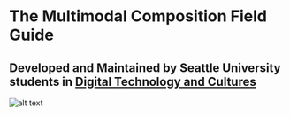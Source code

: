 
# The Multimodal Composition Field Guide
## Developed and Maintained by Seattle University students in [Digital Technology and Cultures](https://ncs.seattleu.edu/programs-courses/digital-technology/)
![alt text](https://place.cat/c/300/200 "Placeholder Cat")




